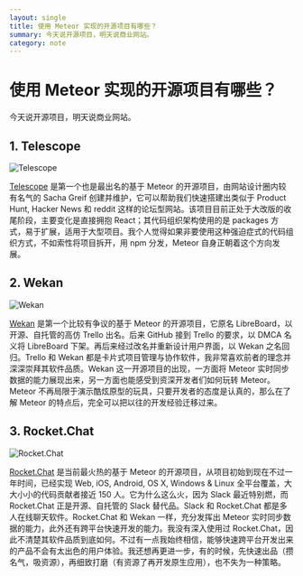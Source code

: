 ```yaml
---
layout: single
title: 使用 Meteor 实现的开源项目有哪些？
summary: 今天说开源项目，明天说商业网站。
category: note
---
```


# 使用 Meteor 实现的开源项目有哪些？

今天说开源项目，明天说商业网站。

## 1. Telescope

![Telescope](http://ww2.sinaimg.cn/mw690/a1480181jw1f3kk0yw0alj21kw0we441.jpg)

[Telescope](http://www.telescopeapp.org/) 是第一个也是最出名的基于 Meteor 的开源项目，由网站设计圈内较有名气的 Sacha Greif 创建并维护，它可以帮助我们快速搭建出类似于 Product Hunt, Hacker News 和 reddit 这样的论坛型网站。该项目目前正处于大改版的收尾阶段，主要变化是直接拥抱 React；其代码组织架构使用的是 packages 方式，易于扩展，适用于大型项目。我个人觉得如果非要使用这种强迫症式的代码组织方式，不如索性将项目拆开，用 npm 分发，Meteor 自身正朝着这个方向发展。

## 2. Wekan

![Wekan](http://ww3.sinaimg.cn/mw690/a1480181jw1f3kk0xsdk9j21kw0uggqm.jpg)

[Wekan](https://wekan.io/) 是第一个比较有争议的基于 Meteor 的开源项目，它原名 LibreBoard，以开源、自托管的高仿 Trello 出名。后来 GitHub 接到 Trello 的要求，以 DMCA 名义将 LibreBoard 下架。再后来经过改名并重新设计用户界面，以 Wekan 之名回归。Trello 和 Wekan 都是卡片式项目管理与协作软件，我非常喜欢前者的理念并深深崇拜其软件品质。Wekan 这一开源项目的出现，一方面将 Meteor 实时同步数据的能力展现出来，另一方面也能感受到资深开发者们如何玩转 Meteor。Meteor 不再局限于演示酷炫原型的玩具，只要开发者的态度是认真的，那么在了解 Meteor 的特点后，完全可以把以往的开发经验迁移过来。

## 3. Rocket.Chat

![Rocket.Chat](http://ww1.sinaimg.cn/mw690/a1480181jw1f3kk0wn0t7j21kw0wetfo.jpg)

[Rocket.Chat](https://rocket.chat/) 是当前最火热的基于 Meteor 的开源项目，从项目初始到现在不过一年时间，已经实现 Web, iOS, Android, OS X, Windows & Linux 全平台覆盖，大大小小的代码贡献者接近 150 人。它为什么这么火，因为 Slack 最近特别燃，而 Rocket.Chat 正是开源、自托管的 Slack 替代品。Slack 和 Rocket.Chat 都是多人在线聊天软件。Rocket.Chat 和 Wekan 一样，充分发挥出 Meteor 实时同步数据的能力，此外还有跨平台快速开发的能力。我没有深入使用过 Rocket.Chat，因此不清楚其软件品质到底如何。不过有一点我始终相信，能够快速跨平台开发出来的产品不会有太出色的用户体验。我还想再更进一步，有的时候，先快速出品（攒名气，吸资源），再细致打磨（有资源了再开发原生应用），也不失为一种策略。
